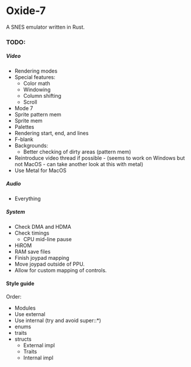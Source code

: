 # Oxide-7
A SNES emulator written in Rust.

### TODO:

##### Video
- Rendering modes
- Special features:
    - Color math
    - Windowing
    - Column shifting
    - Scroll
- Mode 7
- Sprite pattern mem
- Sprite mem
- Palettes
- Rendering start, end, and lines
- F-blank
- Backgrounds:
    - Better checking of dirty areas (pattern mem)
- Reintroduce video thread if possible - (seems to work on Windows but not MacOS - can take another look at this with metal)
- Use Metal for MacOS

##### Audio
- Everything

##### System
- Check DMA and HDMA
- Check timings
    - CPU mid-line pause
- HiROM
- RAM save files
- Finish joypad mapping
- Move joypad outside of PPU.
- Allow for custom mapping of controls.


#### Style guide
Order:
- Modules
- Use external
- Use internal (try and avoid super::*)
- enums
- traits
- structs
    - External impl
    - Traits
    - Internal impl